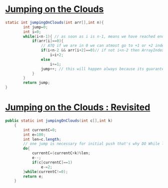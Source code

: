 # **[Jumping on the Clouds](https://www.hackerrank.com/challenges/jumping-on-the-clouds/problem)**

```java
static int jumpingOnClouds(int arr[],int n){
        int jump=0;
        int i=0;
        while(i<n-1){ // as soon as i is n-1, means we have reached end so we break and return jump.
            if(arr[i]==0){
                // ATQ if we are in 0 we can atmost go to +1 or +2 index from there, so as our preference would be to reach end with minimum jump so we check for i+2 before.
                if(i<n-2 && arr[i+2]==0)// if not i<n-2 then ArrayIndexOutOfBound
                    i=i+2;
                else
                    i+=1;
                jump++; // this will happen always because its guaranteed in Q that game will end.
            }
        }
        return jump;
}
```

# **[Jumping on the Clouds : Revisited](https://www.hackerrank.com/challenges/jumping-on-the-clouds-revisited/problem)**

```java
public static int jumpingOnClouds(int c[],int k)
    {
        int currentC=0;
        int e=100;
        int len=c.length;
        // one jump is necessary for initial push that's why DO While loop.
        do{
            currentC=(currentC+k)%len;
            e--;
            if(c[currentC]==1)
                e-=2;
        }while(currentC!=0);
        return e;
    }
```
